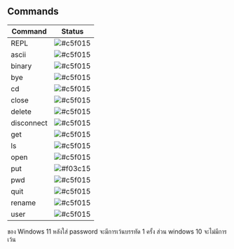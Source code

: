 ## Commands

| Command | Status |
| ------ | ------ |
| REPL | ![#c5f015](https://placehold.co/15x15/c5f015/c5f015.png) |
| ascii | ![#c5f015](https://placehold.co/15x15/c5f015/c5f015.png) |
| binary | ![#c5f015](https://placehold.co/15x15/c5f015/c5f015.png) |
| bye | ![#c5f015](https://placehold.co/15x15/c5f015/c5f015.png) |
| cd | ![#c5f015](https://placehold.co/15x15/c5f015/c5f015.png) |
| close | ![#c5f015](https://placehold.co/15x15/c5f015/c5f015.png) |
| delete | ![#c5f015](https://placehold.co/15x15/c5f015/c5f015.png) |
| disconnect | ![#c5f015](https://placehold.co/15x15/c5f015/c5f015.png) |
| get | ![#c5f015](https://placehold.co/15x15/c5f015/c5f015.png) |
| ls | ![#c5f015](https://placehold.co/15x15/c5f015/c5f015.png) |
| open | ![#c5f015](https://placehold.co/15x15/c5f015/c5f015.png) |
| put | ![#f03c15](https://placehold.co/15x15/f03c15/f03c15.png) |
| pwd | ![#c5f015](https://placehold.co/15x15/c5f015/c5f015.png) |
| quit | ![#c5f015](https://placehold.co/15x15/c5f015/c5f015.png) |
| rename | ![#c5f015](https://placehold.co/15x15/c5f015/c5f015.png) |
| user | ![#c5f015](https://placehold.co/15x15/c5f015/c5f015.png) |

ของ Windows 11 หลังใส่ password จะมีการเว้นบรรทัด 1 ครั้ง ส่วน windows 10 จะไม่มีการเว้น